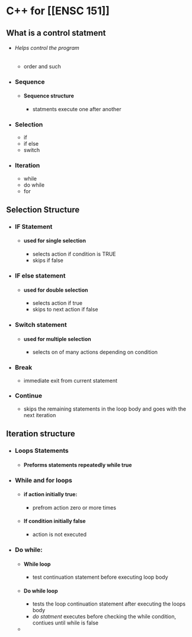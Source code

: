 
# C++ for [[ENSC 151]]

## What is a control statment
- ###### Helps control the program
	- order and such
- ### Sequence
	- #### Sequence structure
		- statments execute one after another
- ### Selection
	- if
	- if else
	- switch
- ### Iteration
	- while 
	- do while
	- for

## Selection Structure 
- ### IF Statement
	- #### used for single selection
		- selects action if condition is TRUE
		- skips if false
- ### IF else statement
	- #### used for double selection
		- selects action if true
		- skips to next action if false
- ### Switch statement
	- #### used for multiple selection
		- selects on of many actions depending on condition
- ### Break
	- immediate exit from current statement
- ### Continue
	- skips the remaining statements in the loop body and goes with the next iteration

## Iteration structure
- ### Loops Statements 
	- #### Preforms statements repeatedly while true
- ### While and for loops
	- #### if action initially true:
		-  prefrom action zero or more times
	- #### If condition initially false
		- action is not executed
- ### Do while:
	- #### While loop
		- test continuation statement before executing loop body
	- #### Do while loop
		- tests the loop continuation statement after executing the loops body
		- *do statment* executes before checking the while condition, contiues until while is false
	- 